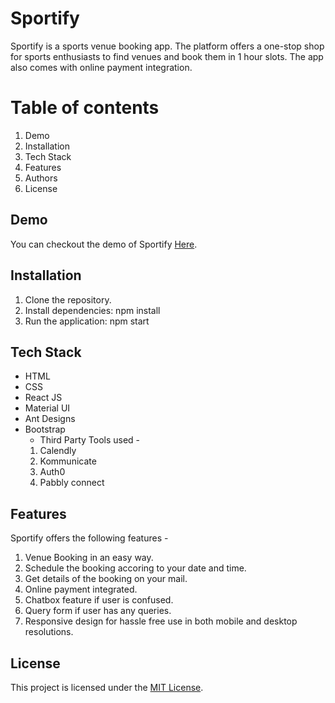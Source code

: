 # Sportify

Sportify is a sports venue booking app. The platform offers a one-stop shop for sports enthusiasts to find venues and book them in 1 hour slots. The app also comes with online payment integration.

# Table of contents

1. Demo
2. Installation
3. Tech Stack
4. Features
5. Authors
6. License

## Demo

You can checkout the demo of Sportify [Here](https://sportifybook.netlify.app).

## Installation

1. Clone the repository.
2. Install dependencies: npm install
3. Run the application: npm start

## Tech Stack

* HTML
* CSS
* React JS
* Material UI
* Ant Designs
* Bootstrap
  * Third Party Tools used - 
  1. Calendly
  2. Kommunicate
  3. Auth0
  4. Pabbly connect
  
## Features

Sportify offers the following features - 

1. Venue Booking in an easy way.
2. Schedule the booking accoring to your date and time.
3. Get details of the booking on your mail.
4. Online payment integrated.
5. Chatbox feature if user is confused.
6. Query form if user has any queries.
7. Responsive design for hassle free use in both mobile and desktop resolutions.

## License

This project is licensed under the [MIT License](https://opensource.org/license/mit/).
